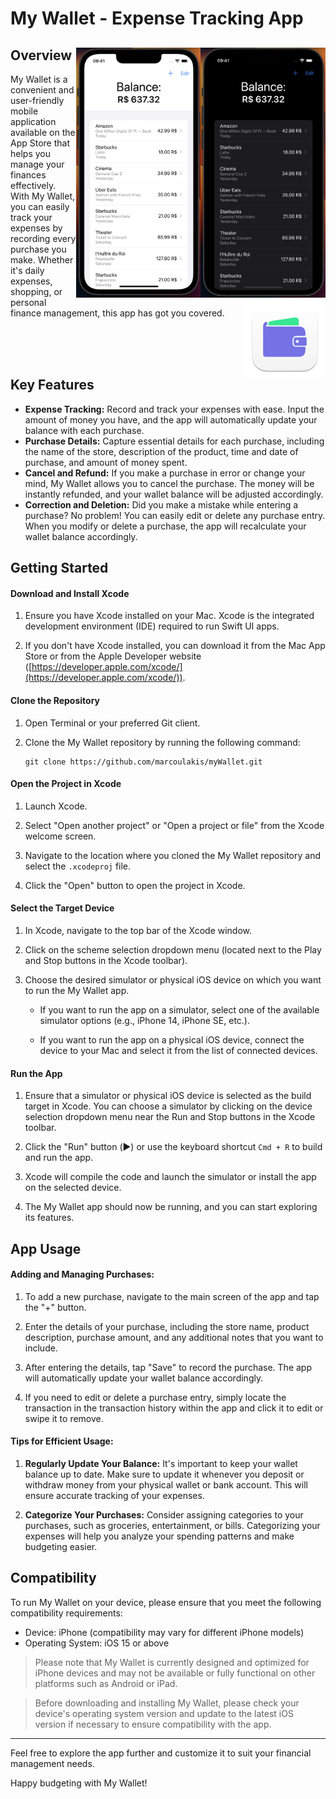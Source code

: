 

# My Wallet - Expense Tracking App


<div>
  <img src="https://raw.githubusercontent.com/marcoulakis/myWallet/main/.github/images/dark.png" alt="Scrennshot-of-Home-dark" height="400" align="right"/>
  <img src="https://raw.githubusercontent.com/marcoulakis/myWallet/main/.github/images/light.png" alt="Scrennshot-of-Home-light" height="400" align="right"/>
     <img src="https://raw.githubusercontent.com/marcoulakis/myWallet/main/.github/images/logo.png" alt="logo" width="130" align="right"/>
  
  <h2> Overview</h2>
  <p align="left">My Wallet is a convenient and user-friendly mobile application available on the App Store that helps you manage your finances effectively. With My Wallet, you can easily track your expenses by recording every purchase you make. Whether it's daily expenses, shopping, or personal finance management, this app has got you covered.</p>

</div>
<br>
<br>
<br>


## Key Features

 - **Expense Tracking:** Record and track your expenses with ease. Input the
   amount of money you have, and the app will automatically update your
   balance with each purchase.
 - **Purchase Details:** Capture essential details for each purchase,
   including the name of the store, description of the product, time and
   date of purchase, and amount of money spent.
 - **Cancel and Refund:** If you make a purchase in error or change your
   mind, My Wallet allows you to cancel the purchase. The money will be
   instantly refunded, and your wallet balance will be adjusted
   accordingly.
 - **Correction and Deletion:** Did you make a mistake while entering a
   purchase? No problem! You can easily edit or delete any purchase
   entry. When you modify or delete a purchase, the app will recalculate
   your wallet balance accordingly.
 

## Getting Started

#### Download and Install Xcode

1. Ensure you have Xcode installed on your Mac. Xcode is the integrated development environment (IDE) required to run Swift UI apps.

2. If you don't have Xcode installed, you can download it from the Mac App Store or from the Apple Developer website ([https://developer.apple.com/xcode/](https://developer.apple.com/xcode/)).

#### Clone the Repository

1. Open Terminal or your preferred Git client.

2. Clone the My Wallet repository by running the following command:

   ```
   git clone https://github.com/marcoulakis/myWallet.git
   ```

#### Open the Project in Xcode

1. Launch Xcode.

2. Select "Open another project" or "Open a project or file" from the Xcode welcome screen.

3. Navigate to the location where you cloned the My Wallet repository and select the `.xcodeproj` file.

4. Click the "Open" button to open the project in Xcode.

#### Select the Target Device

1.  In Xcode, navigate to the top bar of the Xcode window.
    
2.  Click on the scheme selection dropdown menu (located next to the Play and Stop buttons in the Xcode toolbar).
    
3.  Choose the desired simulator or physical iOS device on which you want to run the My Wallet app.
    
    -   If you want to run the app on a simulator, select one of the available simulator options (e.g., iPhone 14, iPhone SE, etc.).
        
    -   If you want to run the app on a physical iOS device, connect the device to your Mac and select it from the list of connected devices.
   
#### Run the App

1. Ensure that a simulator or physical iOS device is selected as the build target in Xcode. You can choose a simulator by clicking on the device selection dropdown menu near the Run and Stop buttons in the Xcode toolbar.

2. Click the "Run" button (▶️) or use the keyboard shortcut `Cmd + R` to build and run the app.

3. Xcode will compile the code and launch the simulator or install the app on the selected device.

4. The My Wallet app should now be running, and you can start exploring its features.

## App Usage

#### Adding and Managing Purchases:

1.  To add a new purchase, navigate to the main screen of the app and tap the "+" button.
    
2.  Enter the details of your purchase, including the store name, product description, purchase amount, and any additional notes that you want to include.
    
3.  After entering the details, tap "Save" to record the purchase. The app will automatically update your wallet balance accordingly.
    
4.  If you need to edit or delete a purchase entry, simply locate the transaction in the transaction history within the app and click it to edit or swipe it to remove.
    

#### Tips for Efficient Usage:

1.  **Regularly Update Your Balance:** It's important to keep your wallet balance up to date. Make sure to update it whenever you deposit or withdraw money from your physical wallet or bank account. This will ensure accurate tracking of your expenses.
    
2.  **Categorize Your Purchases:** Consider assigning categories to your purchases, such as groceries, entertainment, or bills. Categorizing your expenses will help you analyze your spending patterns and make budgeting easier.

 ## Compatibility

To run My Wallet on your device, please ensure that you meet the following compatibility requirements:

-   Device: iPhone (compatibility may vary for different iPhone models)
-   Operating System: iOS 15 or above

> Please note that My Wallet is currently designed and optimized for
> iPhone devices and may not be available or fully functional on other
> platforms such as Android or iPad.

> Before downloading and installing My Wallet, please check your
> device's operating system version and update to the latest iOS version
> if necessary to ensure compatibility with the app.

---

Feel free to explore the app further and customize it to suit your financial management needs.

Happy budgeting with My Wallet!
